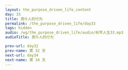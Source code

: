 ```yaml
---
layout: the_purpose_driven_life_content
day: 33
title: 真仆人的行为
permalink: /the_purpose_driven_life/day33
tags: hidden
audio: /wg/the_purpose_driven_life/audio/标竿人生33.mp3
audioTitle: 真仆人的行为

prev-url: day32
prev-name: 第 32 天
next-url: day34
next-name: 第 34 天
---
```



